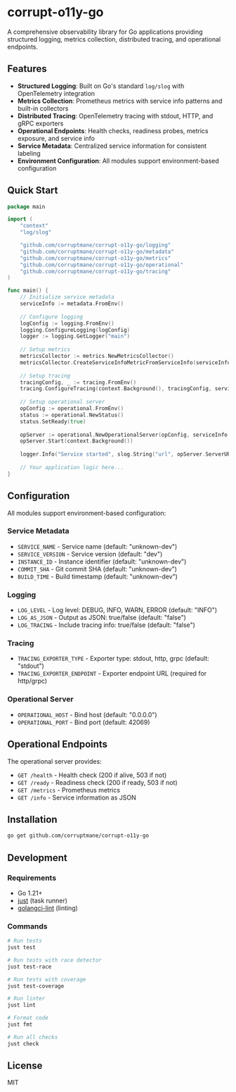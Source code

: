 # corrupt-o11y-go

A comprehensive observability library for Go applications providing structured logging, metrics collection, distributed tracing, and operational endpoints.

## Features

- **Structured Logging**: Built on Go's standard `log/slog` with OpenTelemetry integration
- **Metrics Collection**: Prometheus metrics with service info patterns and built-in collectors
- **Distributed Tracing**: OpenTelemetry tracing with stdout, HTTP, and gRPC exporters
- **Operational Endpoints**: Health checks, readiness probes, metrics exposure, and service info
- **Service Metadata**: Centralized service information for consistent labeling
- **Environment Configuration**: All modules support environment-based configuration

## Quick Start

```go
package main

import (
    "context"
    "log/slog"

    "github.com/corruptmane/corrupt-o11y-go/logging"
    "github.com/corruptmane/corrupt-o11y-go/metadata"
    "github.com/corruptmane/corrupt-o11y-go/metrics"
    "github.com/corruptmane/corrupt-o11y-go/operational"
    "github.com/corruptmane/corrupt-o11y-go/tracing"
)

func main() {
    // Initialize service metadata
    serviceInfo := metadata.FromEnv()
    
    // Configure logging
    logConfig := logging.FromEnv()
    logging.ConfigureLogging(logConfig)
    logger := logging.GetLogger("main")
    
    // Setup metrics
    metricsCollector := metrics.NewMetricsCollector()
    metricsCollector.CreateServiceInfoMetricFromServiceInfo(serviceInfo)
    
    // Setup tracing
    tracingConfig, _ := tracing.FromEnv()
    tracing.ConfigureTracing(context.Background(), tracingConfig, serviceInfo.Name, serviceInfo.Version)
    
    // Setup operational server
    opConfig := operational.FromEnv()
    status := operational.NewStatus()
    status.SetReady(true)
    
    opServer := operational.NewOperationalServer(opConfig, serviceInfo, status, metricsCollector)
    opServer.Start(context.Background())
    
    logger.Info("Service started", slog.String("url", opServer.ServerURL()))
    
    // Your application logic here...
}
```

## Configuration

All modules support environment-based configuration:

### Service Metadata
- `SERVICE_NAME` - Service name (default: "unknown-dev")
- `SERVICE_VERSION` - Service version (default: "dev")
- `INSTANCE_ID` - Instance identifier (default: "unknown-dev")
- `COMMIT_SHA` - Git commit SHA (default: "unknown-dev")
- `BUILD_TIME` - Build timestamp (default: "unknown-dev")

### Logging
- `LOG_LEVEL` - Log level: DEBUG, INFO, WARN, ERROR (default: "INFO")
- `LOG_AS_JSON` - Output as JSON: true/false (default: "false")
- `LOG_TRACING` - Include tracing info: true/false (default: "false")

### Tracing
- `TRACING_EXPORTER_TYPE` - Exporter type: stdout, http, grpc (default: "stdout")
- `TRACING_EXPORTER_ENDPOINT` - Exporter endpoint URL (required for http/grpc)

### Operational Server
- `OPERATIONAL_HOST` - Bind host (default: "0.0.0.0")
- `OPERATIONAL_PORT` - Bind port (default: 42069)

## Operational Endpoints

The operational server provides:

- `GET /health` - Health check (200 if alive, 503 if not)
- `GET /ready` - Readiness check (200 if ready, 503 if not)
- `GET /metrics` - Prometheus metrics
- `GET /info` - Service information as JSON

## Installation

```bash
go get github.com/corruptmane/corrupt-o11y-go
```

## Development

### Requirements
- Go 1.21+
- [just](https://github.com/casey/just) (task runner)
- [golangci-lint](https://golangci-lint.run/) (linting)

### Commands

```bash
# Run tests
just test

# Run tests with race detector
just test-race

# Run tests with coverage
just test-coverage

# Run linter
just lint

# Format code
just fmt

# Run all checks
just check
```

## License

MIT